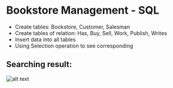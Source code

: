# Bookstore Management - SQL
* Create tables: Bookstore, Customer, Salesman
* Create tables of relation: Has, Buy, Sell, Work, Publish, Writes
* Insert data into all tables
* Using Selection operation to see corresponding 

## Searching result:
![alt text](https://github.com/bojms45/San-Francisco-State-University/blob/master/Bookstore-SQL/DB_Result.png?raw=true)
